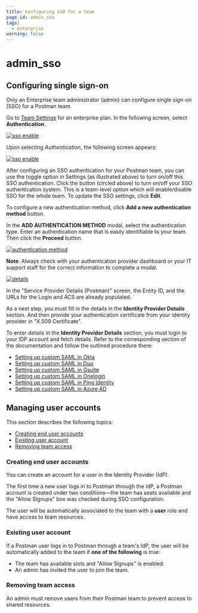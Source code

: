 ```yaml
---
title: Configuring SSO for a team
page_id: admin_sso
tags:
  - enterprise
warning: false
---
```


# admin\_sso

## Configuring single sign-on

Only an Enterprise team administrator \(admin\) can configure single sign-on \(SSO\) for a Postman team.

Go to [Team Settings](https://app.getpostman.com/dashboard/teams/edit) for an enterprise plan. In the following screen, select **Authentication**.

[![sso enable](https://s3.amazonaws.com/postman-static-getpostman-com/postman-docs/SSO_Auth1.png)](https://s3.amazonaws.com/postman-static-getpostman-com/postman-docs/SSO_AdminEnable1.png)

Upon selecting _Authentication_, the following screen appears:

[![sso enable](https://s3.amazonaws.com/postman-static-getpostman-com/postman-docs/SSO_AdminEnable1.png)](https://s3.amazonaws.com/postman-static-getpostman-com/postman-docs/SSO_AdminEnable1.png)

After configuring an SSO authentication for your Postman team, you can use the toggle option in Settings \(as illustrated above\) to turn on/off this SSO authentication. Click the button \(circled above\) to turn on/off your SSO authentication system. This is a team-level option which will enable/disable SSO for the whole team. To update the SSO settings, click **Edit**.

To configure a new authentication method, click **Add a new authentication method** button.

In the **ADD AUTHENTICATION METHOD** modal, select the authentication type. Enter an authentication name that is easily identifiable to your team. Then click the **Proceed** button.

[![authentication method](https://s3.amazonaws.com/postman-static-getpostman-com/postman-docs/ENT-add-authentication-method-2.png)](https://s3.amazonaws.com/postman-static-getpostman-com/postman-docs/ENT-add-authentication-method-2.png)

**Note**: Always check with your authentication provider dashboard or your IT support staff for the correct information to complete a modal.

[![details](https://s3.amazonaws.com/postman-static-getpostman-com/postman-docs/Okta-IDP-Details1a.png)](https://s3.amazonaws.com/postman-static-getpostman-com/postman-docs/Okta1a-IDP-Details.png)

In the "Service Provider Details \(Postman\)" screen, the Entity ID, and the URLs for the Login and ACS are already populated.

As a next step, you must fill in the details in the **Identity Provider Details** section. And then provide your authentication certificate from your identity provider in "X.509 Certificate".

To enter details in the **Identity Provider Details** section, you must login to your IDP account and fetch details. Refer to the corresponding section of the documentation and follow the outlined procedure there:

* [Setting up custom SAML in Okta](https://github.com/kaustavdm/postman-docs-test/tree/b9c2cefa916197b408de633b2ecb1d256acf0a06/docs/postman_enterprise/sso/saml_okta/README.md)
* [Setting up custom SAML in Duo](https://github.com/kaustavdm/postman-docs-test/tree/b9c2cefa916197b408de633b2ecb1d256acf0a06/docs/postman_enterprise/sso/saml_duo/README.md)
* [Setting up custom SAML in Gsuite](https://github.com/kaustavdm/postman-docs-test/tree/b9c2cefa916197b408de633b2ecb1d256acf0a06/docs/postman_enterprise/sso/saml_gsuite/README.md)
* [Setting up custom SAML in Onelogin](https://github.com/kaustavdm/postman-docs-test/tree/b9c2cefa916197b408de633b2ecb1d256acf0a06/docs/postman_enterprise/sso/saml_onelogin/README.md)
* [Setting up custom SAML in Ping Identity](https://github.com/kaustavdm/postman-docs-test/tree/b9c2cefa916197b408de633b2ecb1d256acf0a06/docs/postman_enterprise/sso/saml_ping/README.md)
* [Setting up custom SAML in Azure AD](https://github.com/kaustavdm/postman-docs-test/tree/b9c2cefa916197b408de633b2ecb1d256acf0a06/docs/postman_enterprise/sso/saml_in_azure_ad/README.md)

## Managing user accounts

This section describes the following topics:

* [Creating end user accounts](admin_sso.md#creating-end-user-accounts)
* [Existing user account](admin_sso.md#existing-user-account)
* [Removing team access](admin_sso.md#removing-team-access)

### **Creating end user accounts**

You can create an account for a user in the Identity Provider \(IdP\).

The first time a new user logs in to Postman through the IdP, a Postman account is created under two conditions—the team has seats available and the "Allow Signups" box was checked during SSO configuration.

The user will be automatically associated to the team with a **user** role and have access to team resources.

### **Existing user account**

If a Postman user logs in to Postman through a team's IdP, the user will be automatically added to the team if **one of the following** is true:

* The team has available slots and "Allow Signups" is enabled.
* An admin has invited the user to join the team.

### **Removing team access**

An admin must remove users from their Postman team to prevent access to shared resources.

